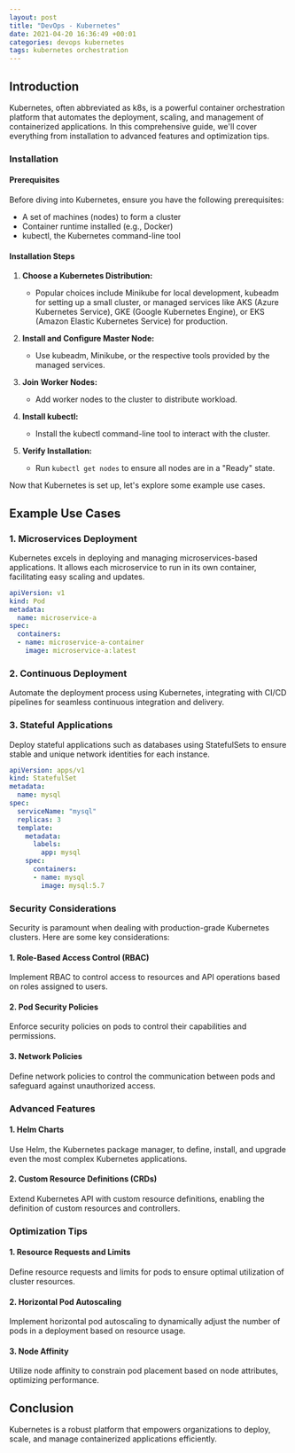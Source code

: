 ```yaml
---
layout: post
title: "DevOps - Kubernetes"
date: 2021-04-20 16:36:49 +00:01
categories: devops kubernetes
tags: kubernetes orchestration
---
```


## Introduction

Kubernetes, often abbreviated as k8s, is a powerful container orchestration platform that automates the deployment, scaling, and management of containerized applications. In this comprehensive guide, we'll cover everything from installation to advanced features and optimization tips.

### Installation

#### Prerequisites

Before diving into Kubernetes, ensure you have the following prerequisites:
- A set of machines (nodes) to form a cluster
- Container runtime installed (e.g., Docker)
- kubectl, the Kubernetes command-line tool

#### Installation Steps

1. **Choose a Kubernetes Distribution:**
   - Popular choices include Minikube for local development, kubeadm for setting up a small cluster, or managed services like AKS (Azure Kubernetes Service), GKE (Google Kubernetes Engine), or EKS (Amazon Elastic Kubernetes Service) for production.

2. **Install and Configure Master Node:**
   - Use kubeadm, Minikube, or the respective tools provided by the managed services.

3. **Join Worker Nodes:**
   - Add worker nodes to the cluster to distribute workload.

4. **Install kubectl:**
   - Install the kubectl command-line tool to interact with the cluster.

5. **Verify Installation:**
   - Run `kubectl get nodes` to ensure all nodes are in a "Ready" state.

Now that Kubernetes is set up, let's explore some example use cases.

## Example Use Cases

### 1. Microservices Deployment

Kubernetes excels in deploying and managing microservices-based applications. It allows each microservice to run in its own container, facilitating easy scaling and updates.

```yaml
apiVersion: v1
kind: Pod
metadata:
  name: microservice-a
spec:
  containers:
  - name: microservice-a-container
    image: microservice-a:latest
```

### 2. Continuous Deployment

Automate the deployment process using Kubernetes, integrating with CI/CD pipelines for seamless continuous integration and delivery.

### 3. Stateful Applications

Deploy stateful applications such as databases using StatefulSets to ensure stable and unique network identities for each instance.

```yaml
apiVersion: apps/v1
kind: StatefulSet
metadata:
  name: mysql
spec:
  serviceName: "mysql"
  replicas: 3
  template:
    metadata:
      labels:
        app: mysql
    spec:
      containers:
      - name: mysql
        image: mysql:5.7
```

### Security Considerations

Security is paramount when dealing with production-grade Kubernetes clusters. Here are some key considerations:

#### 1. Role-Based Access Control (RBAC)

Implement RBAC to control access to resources and API operations based on roles assigned to users.

#### 2. Pod Security Policies

Enforce security policies on pods to control their capabilities and permissions.

#### 3. Network Policies

Define network policies to control the communication between pods and safeguard against unauthorized access.

### Advanced Features

#### 1. Helm Charts

Use Helm, the Kubernetes package manager, to define, install, and upgrade even the most complex Kubernetes applications.

#### 2. Custom Resource Definitions (CRDs)

Extend Kubernetes API with custom resource definitions, enabling the definition of custom resources and controllers.

### Optimization Tips

#### 1. Resource Requests and Limits

Define resource requests and limits for pods to ensure optimal utilization of cluster resources.

#### 2. Horizontal Pod Autoscaling

Implement horizontal pod autoscaling to dynamically adjust the number of pods in a deployment based on resource usage.

#### 3. Node Affinity

Utilize node affinity to constrain pod placement based on node attributes, optimizing performance.

## Conclusion

Kubernetes is a robust platform that empowers organizations to deploy, scale, and manage containerized applications efficiently.
